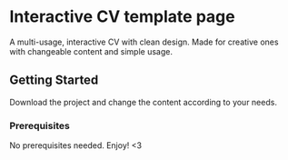  # Interactive CV template page
 A multi-usage, interactive CV with clean design. Made for creative ones with changeable content and simple usage.
 ## Getting Started
 Download the project and change the content according to your needs.
 ### Prerequisites
 No prerequisites needed.
 Enjoy! <3
